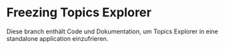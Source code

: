 # Freezing Topics Explorer

Diese branch enthält Code und Dokumentation, um Topics Explorer in eine standalone application einzufrieren.

> 
